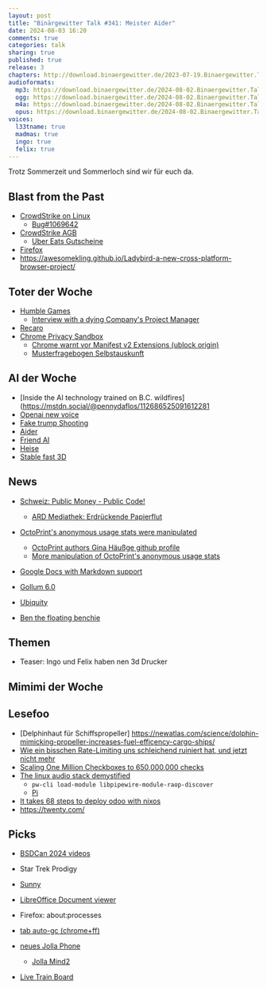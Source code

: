 ```yaml
---
layout: post
title: "Binärgewitter Talk #341: Meister Aider"
date: 2024-08-03 16:20
comments: true
categories: talk
sharing: true
published: true
release: 3
chapters: http://download.binaergewitter.de/2023-07-19.Binaergewitter.Talk.340.chapters.txt
audioformats:
  mp3: https://download.binaergewitter.de/2024-08-02.Binaergewitter.Talk.341.mp3
  ogg: https://download.binaergewitter.de/2024-08-02.Binaergewitter.Talk.341.ogg
  m4a: https://download.binaergewitter.de/2024-08-02.Binaergewitter.Talk.341.m4a
  opus: https://download.binaergewitter.de/2024-08-02.Binaergewitter.Talk.341.opus
voices:
  l33tname: true
  madmas: true
  ingo: true
  felix: true
---
```

Trotz Sommerzeit und Sommerloch sind wir für euch da.

## Blast from the Past
- [CrowdStrike on Linux](https://access.redhat.com/solutions/7068083 )
  * [Bug#1069642]( https://lists.debian.org/debian-kernel/2024/04/msg00202.html )
- [CrowdStrike AGB]( https://blog.binaergewitter.de/2024/07/20/binaergewitter-talk-number-340-crowdstrike#isso-2478 )
  - [Uber Eats Gutscheine]( https://www.pcgamer.com/software/windows/after-crashing-85-million-computers-crowdstrike-says-sorry-to-its-partners-with-a-dollar10-uber-eats-gift-card-which-was-also-broken/ )
- [Firefox]( https://blog.binaergewitter.de/2024/07/20/binaergewitter-talk-number-340-crowdstrike#isso-2479 )
 - https://awesomekling.github.io/Ladybird-a-new-cross-platform-browser-project/

## Toter der Woche
- [Humble Games]( https://www.theverge.com/2024/8/2/24211410/humble-games-layoffs-indie-studios-uncertainty )
  - [Interview with a dying Company's Project Manager]( https://www.youtube.com/watch?v=YeNBsW0Slrk )
- [Recaro]( https://www.heise.de/news/Autozulieferer-Recaro-Automotive-stellt-Insolvenzantrag-9817512.html )
- [Chrome Privacy Sandbox]( https://www.heise.de/news/Privacy-Sandbox-vor-dem-Aus-Google-laesst-Drittanbieter-Cookies-weiter-zu-9809972.html )
  - [Chrome warnt vor Manifest v2 Extensions (ublock origin)]( https://github.com/uBlockOrigin/uBlock-issues/wiki/About-Google-Chrome%27s-%22This-extension-may-soon-no-longer-be-supported%22 )
  - [Musterfragebogen Selbstauskunft]( https://www.heise.de/news/DSGVO-So-nutzen-Sie-Ihre-Auskunftsrechte-4429886.html?seite=all )

## AI der Woche
- [Inside the AI technology trained on B.C. wildfires](https://mstdn.social/@pennydaflos/112686525091612281
- [Openai new voice](https://arstechnica.com/information-technology/2024/07/when-counting-quickly-openais-new-voice-mode-stops-to-catch-its-breath/ )
- [Fake trump Shooting](https://arstechnica.com/tech-policy/2024/07/meta-ai-called-trump-shooting-fake-despite-being-programmed-to-ignore-questions/ )
- [Aider](https://aider.chat/ )
- [Friend AI]( https://www.wired.com/story/friend-ai-pendant/ )
 - [Heise]( https://www.heise.de/news/Der-KI-Freund-der-immer-mithoert-Schlimmer-als-Recall-9822605.html )
- [Stable fast 3D]( https://stability.ai/news/introducing-stable-fast-3d )

## News

- [Schweiz: Public Money - Public Code! ]( https://joinup.ec.europa.eu/collection/open-source-observatory-osor/news/new-open-source-law-switzerland )
    * [ARD Mediathek: Erdrückende Papierflut](https://www.ardmediathek.de/video/fakt/erdrueckende-papierflut/das-erste/Y3JpZDovL21kci5kZS9zZW5kdW5nLzI4MTA2MC8yMDI0MDcyMzIxNDUvZmFrdC0xNDEw)
- [OctoPrint's anonymous usage stats were manipulated]( https://octoprint.org/blog/2024/06/28/stats-manipulation/ )
    * [OctoPrint authors Gina Häußge github profile]( https://github.com/foosel )
    * [More manipulation of OctoPrint's anonymous usage stats]( https://octoprint.org/blog/2024/07/04/more-stats-manipulation/ )

- [Google Docs with Markdown support]( https://arstechnica.com/gadgets/2024/07/real-actual-markdown-support-is-arriving-in-google-docs-not-a-moment-too-soon/ )
- [Gollum 6.0]( https://github.com/gollum/gollum/wiki/6.0-Release-Notes )

- [Ubiquity ]( https://www.it-daily.net/it-sicherheit/cybercrime/ueber-20-000-kameras-und-router-von-ubiquiti-anfaellig-fuer-cyberangriffe )

- [Ben the floating benchie]( https://www.printables.com/model/377-ben-the-floating-benchmark-benchy )
## Themen
- Teaser: Ingo und Felix haben nen 3d Drucker


## Mimimi der Woche

## Lesefoo

- [Delphinhaut für Schiffspropeller] https://newatlas.com/science/dolphin-mimicking-propeller-increases-fuel-efficency-cargo-ships/
- [Wie ein bisschen Rate-Limiting uns schleichend ruiniert hat, und jetzt nicht mehr]( https://blog.uberspace.de/2024/07/wie-ein-bisschen-rate-limiting/ )
- [Scaling One Million Checkboxes to 650,000,000 checks]( https://eieio.games/essays/scaling-one-million-checkboxes/ )
- [The linux audio stack demystified]( https://blog.rtrace.io/posts/the-linux-audio-stack-demystified/ )
  - `pw-cli load-module libpipewire-module-raop-discover`
  - [Pi]( https://docs.pipewire.org/page_module_raop_discover.html )
- [It takes 68 steps to deploy odoo with nixos]( https://numtide.com/blog/it-takes-68-steps-to-deploy-odoo-with-nixos/ )
 - https://twenty.com/

## Picks

- [BSDCan 2024 videos]( https://www.youtube.com/playlist?list=PLeF8ZihVdpFfct_WnzwObWtj4y9qH3H7X )
- Star Trek Prodigy
- [Sunny]( https://www.apple.com/tv-pr/originals/sunny/ )
- [LibreOffice Document viewer]( https://f-droid.org/packages/org.documentfoundation.libreoffice/ )
- Firefox: about:processes
- [tab auto-gc (chrome+ff)]( https://github.com/Mic92/chrome-tab-gc )
- [neues Jolla Phone](https://www.youtube.com/watch?v=OVyOmaVySZc )

    - [Jolla Mind2](https://www.jollamind2.com/ )

- [Live Train Board]( https://www.ourkengineering.com/en/trainboard/ )
